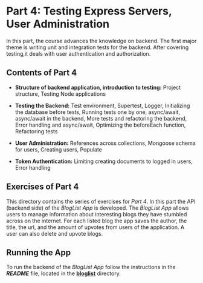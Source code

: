 # Part 4: Testing Express Servers, User Administration

In this part, the course advances the knowledge on backend. The first major theme is writing unit and integration tests for the backend. After covering testing,it deals with user authentication and authorization.

## Contents of Part 4

- **Structure of backend application, introduction to testing:** Project structure, Testing Node applications

- **Testing the Backend:** Test environment, Supertest, Logger, Initializing the database before tests, Running tests one by one, async/await, async/await in the backend, More tests and refactoring the backend, Error handling and async/await, Optimizing the beforeEach function, Refactoring tests

- **User Administration:** References across collections, Mongoose schema for users, Creating users, Populate

- **Token Authentication:** Limiting creating documents to logged in users, Error handling

## Exercises of Part 4

This directory contains the series of exercises for *Part 4*. In this part the API (backend side) of the *BlogList App* is developed. The *BlogList App* allows users to manage information about interesting blogs they have stumbled across on the internet. For each listed blog the app saves the author, the title, the url, and the amount of upvotes from users of the application. A user can also delete and upvote blogs.

## Running the App

To run the backend of the *BlogList App* follow the instructions in the ***README*** file, located in the [**bloglist**](https://github.com/katerina-tziala/fullstackopen2019/tree/master/part4/bloglist) directory.

